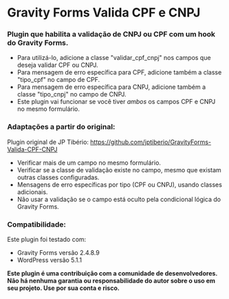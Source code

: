# Gravity Forms Valida CPF e CNPJ

### Plugin que habilita a validação de CNPJ ou CPF com um hook do Gravity Forms.

- Para utilizá-lo, adicione a classe "validar_cpf_cnpj" nos campos que deseja validar CPF ou CNPJ.
- Para mensagem de erro específica para CPF, adicione também a classe "tipo_cpf" no campo de CPF.
- Para mensagem de erro específica para CNPJ, adicione também a classe "tipo_cnpj" no campo de CNPJ.
- Este plugin vai funcionar se você tiver *ambos* os campos CPF e CNPJ no mesmo formulário.

### Adaptações a partir do original:

Plugin original de JP Tibério: https://github.com/jptiberio/GravityForms-Valida-CPF-CNPJ

- Verificar mais de um campo no mesmo formulário.
- Verificar se a classe de validação existe no campo, mesmo que existam outras classes configuradas.
- Mensagens de erro específicas por tipo (CPF ou CNPJ), usando classes adicionais.
- Não usar a validação se o campo está oculto pela condicional lógica do Gravity Forms.


### Compatibilidade:

Este plugin foi testado com:
- Gravity Forms versão 2.4.8.9
- WordPress versão 5.1.1

**Este plugin é uma contribuição com a comunidade de desenvolvedores. Não há nenhuma garantia ou responsabilidade do autor sobre o uso em seu projeto. Use por sua conta e risco.**
